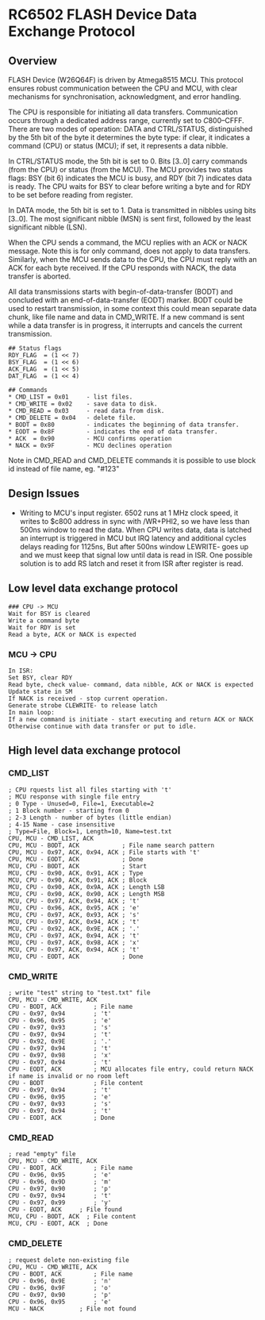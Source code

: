 
# RC6502 FLASH Device Data Exchange Protocol

## Overview
FLASH Device (W26Q64F) is driven by Atmega8515 MCU. This protocol ensures robust communication between the CPU and MCU, with clear mechanisms for synchronisation, acknowledgment, and error handling.

The CPU is responsible for initiating all data transfers. Communication occurs through a dedicated address range, currently set to $C800–$CFFF. There are two modes of operation: DATA and CTRL/STATUS, distinguished by the 5th bit of the byte it determines the byte type: if clear, it indicates a command (CPU) or status (MCU); if set, it represents a data nibble.

In CTRL/STATUS mode, the 5th bit is set to 0. Bits [3..0] carry commands (from the CPU) or status (from the MCU). The MCU provides two status flags: BSY (bit 6) indicates the MCU is busy, and RDY (bit 7) indicates data is ready. The CPU waits for BSY to clear before writing a byte and for RDY to be set before reading from register.

In DATA mode, the 5th bit is set to 1. Data is transmitted in nibbles using bits [3..0]. The most significant nibble (MSN) is sent first, followed by the least significant nibble (LSN).

When the CPU sends a command, the MCU replies with an ACK or NACK message. Note this is for only command, does not apply to data transfers. Similarly, when the MCU sends data to the CPU, the CPU must reply with an ACK for each byte received. If the CPU responds with NACK, the data transfer is aborted.

All data transmissions starts with begin-of-data-transfer (BODT) and concluded with an end-of-data-transfer (EODT) marker. BODT could be used to restart transmission, in some context this could mean separate data chunk, like file name and data in CMD_WRITE. If a new command is sent while a data transfer is in progress, it interrupts and cancels the current transmission.

```
## Status flags
RDY_FLAG  = (1 << 7)
BSY_FLAG  = (1 << 6)
ACK_FLAG  = (1 << 5)
DAT_FLAG  = (1 << 4)
```
```
## Commands
* CMD_LIST = 0x01     - list files. 
* CMD_WRITE = 0x02    - save data to disk. 
* CMD_READ = 0x03     - read data from disk. 
* CMD_DELETE = 0x04   - delete file.
* BODT = 0x80         - indicates the beginning of data transfer.
* EODT = 0x8F         - indicates the end of data transfer.
* ACK  = 0x90         - MCU confirms operation
* NACK = 0x9F         - MCU declines operation
```
Note in CMD_READ and CMD_DELETE commands it is possible to use block id instead of file name, eg. "#123"

## Design Issues
* Writing to MCU's input register. 6502 runs at 1 MHz clock speed, it writes to $c800 address in sync with /WR+PHI2, so we have less than 500ns window to read the data. When CPU writes data, data is latched an interrupt is triggered in MCU but IRQ latency and additional cycles delays reading for 1125ns, But after 500ns window LEWRITE- goes up and we must keep that signal low until data is read in ISR. One possible solution is to add RS latch and reset it from ISR after register is read.

## Low level data exchange protocol 
```
### CPU -> MCU
Wait for BSY is cleared
Write a command byte
Wait for RDY is set
Read a byte, ACK or NACK is expected
```
### MCU -> CPU
```
In ISR:
Set BSY, clear RDY
Read byte, check value- command, data nibble, ACK or NACK is expected
Update state in SM
If NACK is received - stop current operation.
Generate strobe CLEWRITE- to release latch
In main loop:
If a new command is initiate - start executing and return ACK or NACK
Otherwise continue with data transfer or put to idle.
```
## High level data exchange protocol

### CMD_LIST
```
; CPU rquests list all files starting with 't'
; MCU response with single file entry
; 0 Type - Unused=0, File=1, Executable=2
; 1 Block number - starting from 0
; 2-3 Length - number of bytes (little endian)
; 4-15 Name - case insensitive
; Type=File, Block=1, Length=10, Name=test.txt
CPU, MCU - CMD_LIST, ACK
CPU, MCU - BODT, ACK       	    ; File name search pattern
CPU, MCU - 0x97, ACK, 0x94, ACK ; File starts with 't'
CPU, MCU - EODT, ACK    	    ; Done
MCU, CPU - BODT, ACK            ; Start
MCU, CPU - 0x90, ACK, 0x91, ACK	; Type
MCU, CPU - 0x90, ACK, 0x91, ACK	; Block
MCU, CPU - 0x90, ACK, 0x9A, ACK	; Length LSB
MCU, CPU - 0x90, ACK, 0x90, ACK	; Length MSB
MCU, CPU - 0x97, ACK, 0x94, ACK	; 't'
MCU, CPU - 0x96, ACK, 0x95, ACK	; 'e'
MCU, CPU - 0x97, ACK, 0x93, ACK	; 's'
MCU, CPU - 0x97, ACK, 0x94, ACK	; 't'
MCU, CPU - 0x92, ACK, 0x9E, ACK	; '.'
MCU, CPU - 0x97, ACK, 0x94, ACK	; 't'
MCU, CPU - 0x97, ACK, 0x98, ACK	; 'x'
MCU, CPU - 0x97, ACK, 0x94, ACK	; 't'
MCU, CPU - EODT, ACK            ; Done
```

### CMD_WRITE
```
; write "test" string to "test.txt" file
CPU, MCU - CMD_WRITE, ACK
CPU - BODT, ACK      	; File name
CPU - 0x97, 0x94 	    ; 't'
CPU - 0x96, 0x95		; 'e'
CPU - 0x97, 0x93		; 's'
CPU - 0x97, 0x94		; 't'
CPU - 0x92, 0x9E		; '.'
CPU - 0x97, 0x94		; 't'
CPU - 0x97, 0x98		; 'x'
CPU - 0x97, 0x94		; 't'
CPU - EODT, ACK   	    ; MCU allocates file entry, could return NACK if name is invalid or no room left
CPU - BODT      		; File content
CPU - 0x97, 0x94		; 't'
CPU - 0x96, 0x95		; 'e'
CPU - 0x97, 0x93		; 's'
CPU - 0x97, 0x94		; 't'
CPU - EODT, ACK   	    ; Done
```

### CMD_READ
```
; read "empty" file
CPU, MCU - CMD_WRITE, ACK
CPU - BODT, ACK      	; File name
CPU - 0x96, 0x95		; 'e'
CPU - 0x96, 0x9D		; 'm'
CPU - 0x97, 0x90		; 'p'
CPU - 0x97, 0x94		; 't'
CPU - 0x97, 0x99		; 'y'
CPU - EODT, ACK   	; File found
MCU, CPU - BODT, ACK  ; File content
MCU, CPU - EODT, ACK  ; Done
```

### CMD_DELETE
```
; request delete non-existing file
CPU, MCU - CMD_WRITE, ACK
CPU - BODT, ACK      	; File name
CPU - 0x96, 0x9E		; 'n'
CPU - 0x96, 0x9F		; 'o'
CPU - 0x97, 0x90		; 'p'
CPU - 0x96, 0x95		; 'e'
MCU - NACK  		; File not found
```
